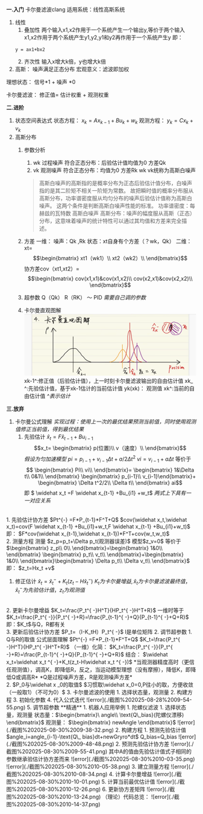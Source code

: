 **一.入门**
卡尔曼滤波clang
适用系统：线性高斯系统
1. 线性
    1. 叠加性
   两个输入x1,x2作用于一个系统产生一个输出y,等价于两个输入x1,x2作用于两个系统产生y1,y2,y1和y2再作用于一个系统产生y
   即：
   ```
   y = ax1+bx2
   ```
    2. 齐次性
   输入x增大k倍，y也增大k倍
2. 高斯： 噪声满足正态分布
宏观意义：滤波即加权

理想状态： 信号*1 + 噪声 *0 

卡尔曼滤波： 修正值= 估计权重 + 观测权重

**二.进阶**
1. 状态空间表达式
   状态方程： $x_k=Ax_{k-1} + Bu_k +w_k$
   观测方程： $y_k=Cx_k + v_k$
2. 高斯分布
   1. 参数分析
      1. wk 过程噪声 符合正态分布：后验估计值均值为0 方差Qk
      2. vk 观测噪声 符合正态分布：均值为0 方差Rk
        wk vk统称为高斯白噪声
        >高斯白噪声的高斯指的是概率分布为正态后验估计值分布，白噪声指的是其二阶矩不相关一阶矩为常数。 故把瞬时值的概率分布服从高斯分布，功率谱密度服从均匀分布的噪声后验估计值称为高斯白噪声。 这两个条件是判断高斯白噪声性能的标准。 功率谱密度：每赫兹的瓦特数 高斯白噪声 高斯分布：噪声的幅度服从高斯（正态）分布，这意味着噪声的统计特性可以通过其均值和方差来完全描述。
         >
   2. 方差
   一维： 噪声：Qk ,Rk 状态：xt自身有个方差（？wk，Qk）
   二维： xt= $$\begin{bmatrix}
xt1（wk1）\\
xt2（wk2）\\
\end{bmatrix}$$
    协方差cov（xt1,xt2）=$$\begin{bmatrix}
cov(x1,x1)&cov(x1,x2)\\
cov(x2,x1)&cov(x2,x2)\\
\end{bmatrix}$$

   3. 超参数
   Q（Qk） R（RK） ～ PID 
   *需要自己调的参数*
   4. 卡尔曼直观图解
    ![error](./截图%202025-08-27%2018-54-01.png)
    xk-1^:修正值（后验估计值），上一时刻卡尔曼滤波输出的自由估计值
    xk_ ^:先验估计值，基于xk-1估计的当前估计值
    yk(xk)： 观测值
    xk^:当前的自由估计值
    *^表示估计*


**三.放弃**
1. 卡尔曼公式理解
*实现过程：使用上一次的最优结果预测当前值，同时使用观测值修正当前值，得到最优结果*
   1. 先验估计
   $\widehat x_t =F\widehat x_{t-1}+Bu_{i-1}$ 
   $$x_t= \begin{bmatrix}
p(位置)\\
v（速度）\\
\end{bmatrix}$$
   *假设为匀加速模型*
   $pi=p_{i-1}+v_{i-1}\Delta t+a/2\Delta t^2$
   $vi=v_{i-1}+a\Delta t$
   等价于
   $$ \begin{bmatrix}
Pi\\
vi\\
\end{bmatrix}=   
   \begin{bmatrix}
1&\Delta t\\
0&1\\
\end{bmatrix}  \begin{bmatrix} p_{i-1}\\
v_{i-1}\end{bmatrix}+   \begin{bmatrix}
\Delta t^2/2\\
\Delta t\\
\end{bmatrix} ai$$
   即
   $ \widehat x_t =F \widehat x_{t-1} +Bu_{i1} +w_t$
   *两式上下具有一一对应关系*
<br>
   1. 先验估计协方差
   $Pt^{-} =F*P_{t-1}*F^T+Q$
   $cov(\widehat x_t,\widehat x_t)=cov(F \widehat x_{t-1} +Bu_{i1}+w_t,F \widehat x_{t-1} +Bu_{i1}+w_t)$
   即：
   $F*cov(\widehat x_{t-1},\widehat x_{t-1})*F^T+cov(w_t,w_t)$
   <br>
   2. 测量方程
   测量 $z_p=p_t+\Delta p_t(观测器误差)$
   模型$z_v=0$
   等价于
   $\begin{bmatrix}
z_p\\
0\\
\end{bmatrix}=\begin{bmatrix}
1&0\\
\end{bmatrix} \begin{bmatrix}
p_t\\
v_t\\
\end{bmatrix}+\begin{bmatrix}
1&0\\
\end{bmatrix}\begin{bmatrix}
\Delta p_t\\
\Delta v_t\\
\end{bmatrix}$
   即：
   $z_t=Hx_t +v$
   <br>

   1. 修正估计
   $\widehat x_t=\widehat x_t ^{ -}+K_t(z_t-H\widehat x_t ^{ -})$
   $K_t为卡尔曼增益,\widehat x_t为卡尔曼滤波最终值，$
   $\widehat x_t ^{ -}为先验估计值，z_t 为观测值$
   <br>
   2. 更新卡尔曼增益
   $K_t=\frac{P_t^{ -}H^T}{HP_t^{ -}H^T+R}$
   一维时等于
   $K_t=\frac{P_t^{ -}}{P_t^{ -}+R}=\frac{P_{t-1}^{ -}+Q}{P_{t-1}^{ -}+Q+R}$
   即：$K_t$与Q，R都有关
   <br>
   3. 更新后验估计协方差
   $P_t=（I-K_tH）P_t^{ -}$
   I是单位矩阵
2. 调节超参数
   1. Q与R的取值
   公式层面理解
   $Pt^{-} =F*P_{t-1}*F^T+Q$
   $K_t=\frac{P_t^{ -}H^T}{HP_t^{ -}H^T+R}$
   （一维）化简：
   $K_t=\frac{P_t^{ -}}{P_t^{ -}+R}=\frac{P_{t-1}^{ -}+Q}{P_{t-1}^{ -}+Q+R}$
   结合：
   $\widehat x_t=\widehat x_t ^{ -}+K_t(z_t-H\widehat x_t ^{ -})$
   *当观测器精度高时（更信任观测值），调高K，即降低R，反之，当运动模型理想（没有摩擦），降低K，即降低Q或调高R*
   *Q是过程噪声方差，R是观测噪声方差*
   <br>
   2. $P_0与\widehat x _0的取值$
   $习惯取\widehat x_0=0,P往小的取，方便收敛（一般取1）（不可为0）$
3. 卡尔曼滤波的使用
   1. 选择状态量，观测量
   2. 构建方程
   3. 初始化参数
   4. 代入公式迭代
   ![error](./截图%202025-08-28%2009-54-55.png)
   5. 调节超参数
**精通**
1. 机器人应用举例
   1. 陀螺仪滤波
      1. 选择状态量，观测量
      状态量：$\begin{bmatrix}\
         angle\\
         \text{Q\_bias}(陀螺仪漂移)       
      \end{bmatrix}$
      观测量：
      $\begin{bmatrix}
         newAngle
      \end{bmatrix}$
      ![error](./截图%202025-08-30%2009-38-32.png)
      2. 构建方程
         1. 预测先验估计值
         $angle_i=angle_{i-1}-\text{Q\_ bias}dt+newGryro*dt$
         Q_bias=Q_bias
         ![error](./截图%202025-08-30%2009-48-48.png)
         2. 预测先验估计协方差
         ![error](./截图%202025-08-30%2009-55-41.png)
         其中A的值由先验估计值式子相同的参数继承验估计协方差而来
         ![error](./截图%202025-08-30%2010-03-35.png)
         ![error](./截图%202025-08-30%2010-05-38.png)
         3. 建立测量方程
         ![error](./截图%202025-08-30%2010-08-34.png)
         4. 计算卡尔曼增益
         ![error](./截图%202025-08-30%2010-10-01.png)
         5. 计算当前最优估计值
         ![error](./截图%202025-08-30%2010-12-26.png)
         6. 更新协方差矩阵
         ![error](./截图%202025-08-30%2010-13-24.png)
      （理论）代码总览：
      ![error](./截图%202025-08-30%2010-14-37.png)